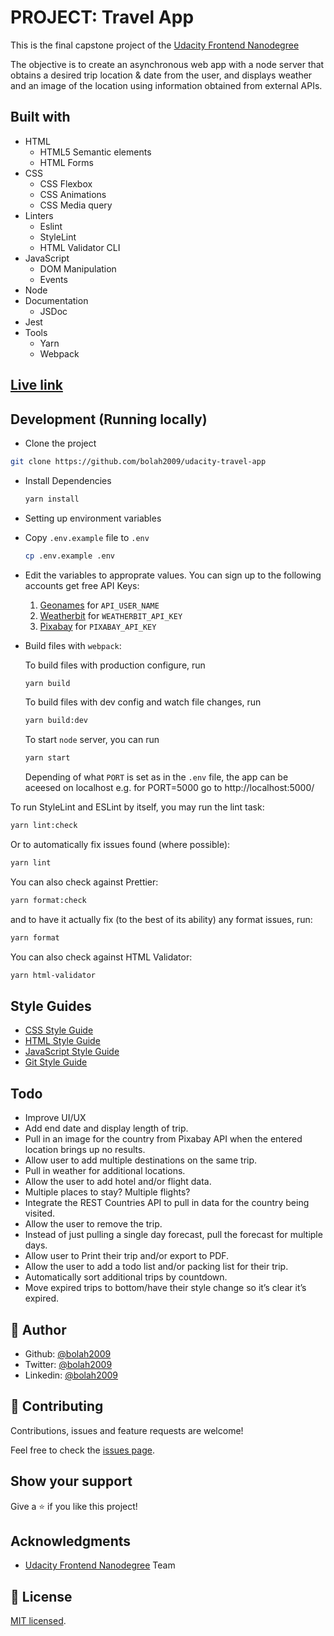 # PROJECT: Travel App

This is the final capstone project of the [Udacity Frontend Nanodegree](https://www.udacity.com/course/front-end-web-developer-nanodegree--nd0011)

The objective is to create an asynchronous web app with a node server that obtains a desired trip location & date from the user, and displays weather and an image of the location using information obtained from external APIs.

## Built with

- HTML
  - HTML5 Semantic elements
  - HTML Forms
- CSS
  - CSS Flexbox
  - CSS Animations
  - CSS Media query
- Linters
  - Eslint
  - StyleLint
  - HTML Validator CLI
- JavaScript
  - DOM Manipulation
  - Events
- Node
- Documentation
  - JSDoc
- Jest
- Tools
  - Yarn
  - Webpack

## [Live link](https://bola-travel-app.herokuapp.com/)

## Development (Running locally)

- Clone the project

```bash
git clone https://github.com/bolah2009/udacity-travel-app
```

- Install Dependencies

  ```bash
  yarn install
  ```

- Setting up environment variables

- Copy `.env.example` file to `.env`

  ```bash
  cp .env.example .env
  ```

- Edit the variables to approprate values. You can sign up to the following accounts get free API Keys:

  1.  [Geonames](http://www.geonames.org/export/web-services.html) for `API_USER_NAME`
  2.  [Weatherbit](https://www.weatherbit.io/account/create) for `WEATHERBIT_API_KEY`
  3.  [Pixabay](https://pixabay.com/api/docs/) for `PIXABAY_API_KEY`

- Build files with `webpack`:

  To build files with production configure, run

  ```bash
  yarn build
  ```

  To build files with dev config and watch file changes, run

  ```bash
  yarn build:dev
  ```

  To start `node` server, you can run

  ```bash
  yarn start
  ```

  Depending of what `PORT` is set as in the `.env` file, the app can be aceesed on localhost
  e.g. for PORT=5000 go to http://localhost:5000/

To run StyleLint and ESLint by itself, you may run the lint task:

```bash
yarn lint:check
```

Or to automatically fix issues found (where possible):

```bash
yarn lint
```

You can also check against Prettier:

```bash
yarn format:check
```

and to have it actually fix (to the best of its ability) any format issues, run:

```bash
yarn format
```

You can also check against HTML Validator:

```bash
yarn html-validator
```

## Style Guides

- [CSS Style Guide](http://udacity.github.io/frontend-nanodegree-styleguide/css.html)
- [HTML Style Guide](http://udacity.github.io/frontend-nanodegree-styleguide/index.html)
- [JavaScript Style Guide](http://udacity.github.io/frontend-nanodegree-styleguide/javascript.html)
- [Git Style Guide](https://udacity.github.io/git-styleguide/)

## Todo

- Improve UI/UX
- Add end date and display length of trip.
- Pull in an image for the country from Pixabay API when the entered location brings up no results.
- Allow user to add multiple destinations on the same trip.
- Pull in weather for additional locations.
- Allow the user to add hotel and/or flight data.
- Multiple places to stay? Multiple flights?
- Integrate the REST Countries API to pull in data for the country being visited.
- Allow the user to remove the trip.
- Instead of just pulling a single day forecast, pull the forecast for multiple days.
- Allow user to Print their trip and/or export to PDF.
- Allow the user to add a todo list and/or packing list for their trip.
- Automatically sort additional trips by countdown.
- Move expired trips to bottom/have their style change so it’s clear it’s expired.

## 👤 Author

- Github: [@bolah2009](https://github.com/bolah2009)
- Twitter: [@bolah2009](https://twitter.com/bolah2009)
- Linkedin: [@bolah2009](https://www.linkedin.com/in/bolah2009/)

## 🤝 Contributing

Contributions, issues and feature requests are welcome!

Feel free to check the [issues page](../../issues).

## Show your support

Give a ⭐️ if you like this project!

## Acknowledgments

- [Udacity Frontend Nanodegree](https://www.udacity.com/course/front-end-web-developer-nanodegree--nd0011) Team

## 📝 License

[MIT licensed](./LICENSE).
